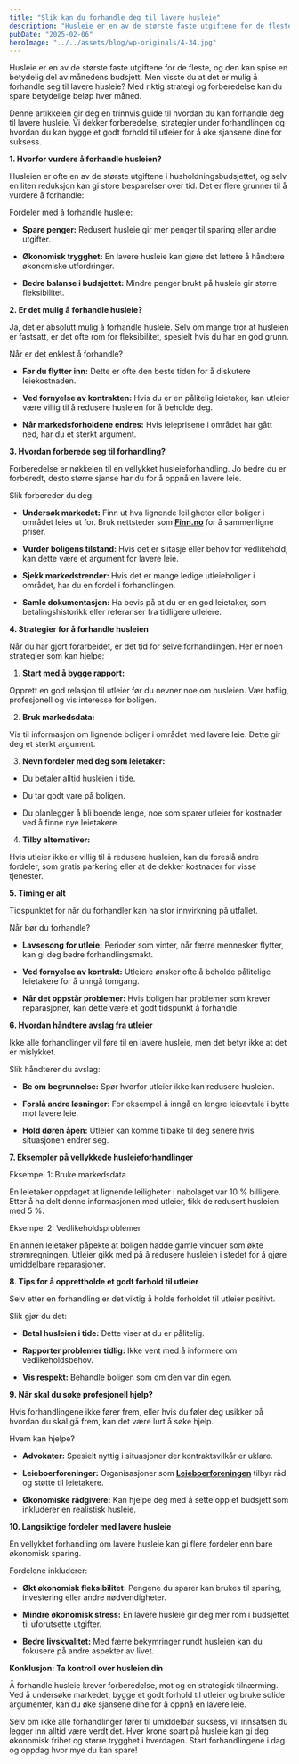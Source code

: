 ```yaml
---
title: "Slik kan du forhandle deg til lavere husleie"
description: "Husleie er en av de største faste utgiftene for de fleste, og den kan spise en betydelig del av månedens budsjett. Men visste du at det er mulig å forhandle seg til lavere husleie? Med riktig strategi og forberedelse kan du spare betydelige beløp hver måned. Denne artikkelen gir deg en trinnvis guide til hvordan &#8230; Read more"
pubDate: "2025-02-06"
heroImage: "../../assets/blog/wp-originals/4-34.jpg"
---
```


Husleie er en av de største faste utgiftene for de fleste, og den kan spise en betydelig del av månedens budsjett. Men visste du at det er mulig å forhandle seg til lavere husleie? Med riktig strategi og forberedelse kan du spare betydelige beløp hver måned.

Denne artikkelen gir deg en trinnvis guide til hvordan du kan forhandle deg til lavere husleie. Vi dekker forberedelse, strategier under forhandlingen og hvordan du kan bygge et godt forhold til utleier for å øke sjansene dine for suksess.

**1. Hvorfor vurdere å forhandle husleien?**

Husleien er ofte en av de største utgiftene i husholdningsbudsjettet, og selv en liten reduksjon kan gi store besparelser over tid. Det er flere grunner til å vurdere å forhandle:

Fordeler med å forhandle husleie:

- **Spare penger:** Redusert husleie gir mer penger til sparing eller andre utgifter.

- **Økonomisk trygghet:** En lavere husleie kan gjøre det lettere å håndtere økonomiske utfordringer.

- **Bedre balanse i budsjettet:** Mindre penger brukt på husleie gir større fleksibilitet.

**2. Er det mulig å forhandle husleie?**

Ja, det er absolutt mulig å forhandle husleie. Selv om mange tror at husleien er fastsatt, er det ofte rom for fleksibilitet, spesielt hvis du har en god grunn.

Når er det enklest å forhandle?

- **Før du flytter inn:** Dette er ofte den beste tiden for å diskutere leiekostnaden.

- **Ved fornyelse av kontrakten:** Hvis du er en pålitelig leietaker, kan utleier være villig til å redusere husleien for å beholde deg.

- **Når markedsforholdene endres:** Hvis leieprisene i området har gått ned, har du et sterkt argument.

**3. Hvordan forberede seg til forhandling?**

Forberedelse er nøkkelen til en vellykket husleieforhandling. Jo bedre du er forberedt, desto større sjanse har du for å oppnå en lavere leie.

Slik forbereder du deg:

- **Undersøk markedet:** Finn ut hva lignende leiligheter eller boliger i området leies ut for. Bruk nettsteder som **[Finn.no](https://www.finn.no)** for å sammenligne priser.

- **Vurder boligens tilstand:** Hvis det er slitasje eller behov for vedlikehold, kan dette være et argument for lavere leie.

- **Sjekk markedstrender:** Hvis det er mange ledige utleieboliger i området, har du en fordel i forhandlingen.

- **Samle dokumentasjon:** Ha bevis på at du er en god leietaker, som betalingshistorikk eller referanser fra tidligere utleiere.

**4. Strategier for å forhandle husleien**

Når du har gjort forarbeidet, er det tid for selve forhandlingen. Her er noen strategier som kan hjelpe:

1. **Start med å bygge rapport:**

Opprett en god relasjon til utleier før du nevner noe om husleien. Vær høflig, profesjonell og vis interesse for boligen.

2. **Bruk markedsdata:**

Vis til informasjon om lignende boliger i området med lavere leie. Dette gir deg et sterkt argument.

3. **Nevn fordeler med deg som leietaker:**

- Du betaler alltid husleien i tide.

- Du tar godt vare på boligen.

- Du planlegger å bli boende lenge, noe som sparer utleier for kostnader ved å finne nye leietakere.

4. **Tilby alternativer:**

Hvis utleier ikke er villig til å redusere husleien, kan du foreslå andre fordeler, som gratis parkering eller at de dekker kostnader for visse tjenester.

**5. Timing er alt**

Tidspunktet for når du forhandler kan ha stor innvirkning på utfallet.

Når bør du forhandle?

- **Lavsesong for utleie:** Perioder som vinter, når færre mennesker flytter, kan gi deg bedre forhandlingsmakt.

- **Ved fornyelse av kontrakt:** Utleiere ønsker ofte å beholde pålitelige leietakere for å unngå tomgang.

- **Når det oppstår problemer:** Hvis boligen har problemer som krever reparasjoner, kan dette være et godt tidspunkt å forhandle.

**6. Hvordan håndtere avslag fra utleier**

Ikke alle forhandlinger vil føre til en lavere husleie, men det betyr ikke at det er mislykket.

Slik håndterer du avslag:

- **Be om begrunnelse:** Spør hvorfor utleier ikke kan redusere husleien.

- **Forslå andre løsninger:** For eksempel å inngå en lengre leieavtale i bytte mot lavere leie.

- **Hold døren åpen:** Utleier kan komme tilbake til deg senere hvis situasjonen endrer seg.

**7. Eksempler på vellykkede husleieforhandlinger**

Eksempel 1: Bruke markedsdata

En leietaker oppdaget at lignende leiligheter i nabolaget var 10 % billigere. Etter å ha delt denne informasjonen med utleier, fikk de redusert husleien med 5 %.

Eksempel 2: Vedlikeholdsproblemer

En annen leietaker påpekte at boligen hadde gamle vinduer som økte strømregningen. Utleier gikk med på å redusere husleien i stedet for å gjøre umiddelbare reparasjoner.

**8. Tips for å opprettholde et godt forhold til utleier**

Selv etter en forhandling er det viktig å holde forholdet til utleier positivt.

Slik gjør du det:

- **Betal husleien i tide:** Dette viser at du er pålitelig.

- **Rapporter problemer tidlig:** Ikke vent med å informere om vedlikeholdsbehov.

- **Vis respekt:** Behandle boligen som om den var din egen.

**9. Når skal du søke profesjonell hjelp?**

Hvis forhandlingene ikke fører frem, eller hvis du føler deg usikker på hvordan du skal gå frem, kan det være lurt å søke hjelp.

Hvem kan hjelpe?

- **Advokater:** Spesielt nyttig i situasjoner der kontraktsvilkår er uklare.

- **Leieboerforeninger:** Organisasjoner som **[Leieboerforeningen](https://www.leieboerforeningen.no)** tilbyr råd og støtte til leietakere.

- **Økonomiske rådgivere:** Kan hjelpe deg med å sette opp et budsjett som inkluderer en realistisk husleie.

**10. Langsiktige fordeler med lavere husleie**

En vellykket forhandling om lavere husleie kan gi flere fordeler enn bare økonomisk sparing.

Fordelene inkluderer:

- **Økt økonomisk fleksibilitet:** Pengene du sparer kan brukes til sparing, investering eller andre nødvendigheter.

- **Mindre økonomisk stress:** En lavere husleie gir deg mer rom i budsjettet til uforutsette utgifter.

- **Bedre livskvalitet:** Med færre bekymringer rundt husleien kan du fokusere på andre aspekter av livet.

**Konklusjon: Ta kontroll over husleien din**

Å forhandle husleie krever forberedelse, mot og en strategisk tilnærming. Ved å undersøke markedet, bygge et godt forhold til utleier og bruke solide argumenter, kan du øke sjansene dine for å oppnå en lavere leie.

Selv om ikke alle forhandlinger fører til umiddelbar suksess, vil innsatsen du legger inn alltid være verdt det. Hver krone spart på husleie kan gi deg økonomisk frihet og større trygghet i hverdagen. Start forhandlingene i dag og oppdag hvor mye du kan spare!